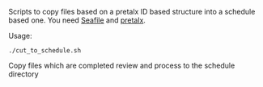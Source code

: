 Scripts to copy files based on a pretalx ID based structure into a schedule based one. You need [Seafile] and [pretalx].

Usage:

    ./cut_to_schedule.sh

Copy files which are completed review and process to the schedule directory

[Seafile]: https://seafile.com/
[pretalx]: https://pretalx.com/
